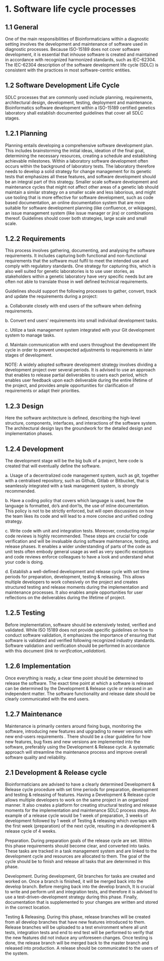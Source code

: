 # 1. Software life cycle processes

## 1.1 General
One of the main responsibilities of Bioinformaticians within a diagnostic setting involves the development and maintenance of software used in diagnostic processes. Because ISO-15189 does not cover software development, it is essential that inhouse software is created and maintained in accordance with recognized harmonized standards, such as IEC-62304. The IEC-62304 description of the software development life cycle (SDLC) is consistent with the practices in most software-centric entities. 

## 1.2 Software Development Life Cycle
SDLC processes that are commonly used include planning, requirements, architectural design, development, testing, deployment and maintenance. Bioinformatics software development within a ISO-15189 certified genetics laboratory shall establish documented guidelines that cover all SDLC stages.

## 1.2.1 Planning
Planning entails developing a comprehensive software development plan. This includes brainstorming the initial ideas, ideation of the final goal, determining the necessary resources, creating a schedule and establishing achievable milestones. 
Within a laboratory software development often occurs within the background of laboratory tests. The laboratory therefore needs to develop a solid strategy for change management for its genetic tests that emphasizes all these features, and software development should be an integral part of this strategy. 
Smaller scale software development and maintenance cycles that might not affect other areas of a genetic lab should maintain a similar strategy on a smaller scale and less laborious, and might use tooling that is more effective for software development, such as code based documentation, an online documentation system that are more suitable for software development planning (like confluence, or wikipages), an issue management system (like issue manager or jira) or combinations thereof.
Guidelines should cover both strategies, large scale and small scale.

## 1.2.2 Requirements
This process involves gathering, documenting, and analysing the software requirements. It includes capturing both functional and non-functional requirements that the software must fulfil to meet the intended use and comply with regulatory standards. One strategy for capturing this, which is also well suited for genetic laboratories is to use user stories, as stakeholders within a genetic laboratory have very specific needs but are often not able to translate those in well defined technical requirements.

Guidelines should support the following processes to gather, convert, track and update the requirements during a project:  

  a.       Collaborate closely with end users of the software when defining requirements.

  b.       Convert end users' requirements into small individual development tasks.

  c.       Utilize a task management system integrated with your Git development system to manage tasks.

  d.       Maintain communication with end users throughout the development life cycle in order to prevent unexpected adjustments to requirements in later stages of development.

NOTE: A widely adopted software development strategy involves dividing a development project over several periods. It is advised to use an approach that enables to release partial deliverables to users each period, which enables user feedback upon each deliverable during the entire lifetime of the project, and provides ample opportunities for clarification of requirements or adapt their priorities.   

## 1.2.3 Design
Here the software architecture is defined, describing the high-level structure, components, interfaces, and interactions of the software system. The architectural design lays the groundwork for the detailed design and implementation phases.

## 1.2.4 Development
The development stage will be the big bulk of a project, here code is created that will eventually define the software.

  a.       Usage of a decentralized code management system, such as git, together with a centralised repository, such as Github, Gitlab or Bitbucket, that is seamlessly integrated with a task management system, is strongly recommended.

  b.       Have a coding policy that covers which language is used, how the language is formatted, do’s and don’ts, the use of inline documentation. This policy is not to be strictly enforced, but will open discussions on how the team likes its code and will lead to a more concise and unified coding strategy.

  c.       Write code with unit and integration tests. Moreover, conducting regular code reviews is highly recommended. These steps are crucial for code verification and will be invaluable during software maintenance, testing, and release phases. It enables a wider understanding of parts of the code as unit tests often embody general usage as well as very specific exceptions and code reviews enforce colleagues to have a look and understand what your code is doing.

  d.       Establish a well-defined development and release cycle with set time periods for preparation, development, testing & releasing. This allows multiple developers to work cohesively on the project and creates structured testing and release moments during the implementation and maintenance processes. It also enables ample opportunities for user reflections on the deliverables during the lifetime of project.

## 1.2.5 Testing
Before implementation, software should be extensively tested, verified and validated. While ISO 15189 does not provide specific guidelines on how to conduct software validation, it emphasizes the importance of ensuring that software is validated and verified following recognized industry standards. Software validation and verification should be performed in accordance with this document (_link to verification_validation_).

## 1.2.6 Implementation
Once everything is ready, a clear time point should be determined to release the software. The exact time point at which a software is released can be determined by the Development & Release cycle or released in an independent matter. The software functionality and release date should be clearly communicated with the end users.

## 1.2.7 Maintenance
Maintenance is primarily centers around fixing bugs, monitoring the software, introducing new features and upgrading to newer versions with new end-users requirements . There should be a clear guideline for how new features, bug fixes and new versions are implemented into the software, preferably using the Development & Release cycle. A systematic approach will streamline the maintenance process and improve overall software quality and reliability.

## 2.1 Development & Release cycle
Bioinformaticians are advised to have a clearly determined Development & Release cycle procedure with set time periods for preparation, development and testing & releasing of features. Having a Development & Release cycle allows multiple developers to work on the same project in an organized manner. It also creates a platform for creating structural testing and release moments for the implementation and maintenance SDLC process steps. An example of a release cycle would be 1 week of preparation, 3 weeks of development followed by 1 week of Testing & releasing which overlaps with the first week (preparation) of the next cycle, resulting in a development & release cycle of 4 weeks.

Preparation. During preparation goals of the release cycle are set. Within this phase requirements should become clear, and converted into tasks. These tasks are tracked in a task management system and are linked to the development cycle and resources are allocated to them. The goal of the cycle should be to finish and release all tasks that are determined in this phase.

Development. During development, Git branches for tasks are created and worked on. Once a branch is finished, it will be merged back into the develop branch. Before merging back into the develop branch, It is crucial to write and perform unit and integration tests, and therefore it is advised to use a test-driven-development strategy during this phase. Finally, documentation that is supplemented to your changes are written and stored in the correct location.

Testing & Releasing. During this phase, release branches will be created from all develop branches that have new features introduced to them. Release branches will be uploaded to a test environment where all unit tests, integration tests and end to end test will be performed to verify that the new features did not induce any unforeseen changes. Once testing is done, the release branch will be merged back to the master branch and released into production. A release should be communicated to the users of the system.
